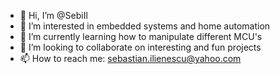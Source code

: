 - 👋 Hi, I’m @SebiIl
- 👀 I’m interested in embedded systems and home automation
- 🌱 I’m currently learning how to manipulate different MCU's
- 💞️ I’m looking to collaborate on interesting and fun projects 
- 📫 How to reach me: sebastian.ilienescu@yahoo.com

<!---
SebiIl/SebiIl is a ✨ special ✨ repository because its `README.md` (this file) appears on your GitHub profile.
You can click the Preview link to take a look at your changes.
--->
